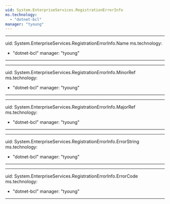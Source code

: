 ```yaml
---
uid: System.EnterpriseServices.RegistrationErrorInfo
ms.technology: 
  - "dotnet-bcl"
manager: "tyoung"
---
```


---
uid: System.EnterpriseServices.RegistrationErrorInfo.Name
ms.technology: 
  - "dotnet-bcl"
manager: "tyoung"
---

---
uid: System.EnterpriseServices.RegistrationErrorInfo.MinorRef
ms.technology: 
  - "dotnet-bcl"
manager: "tyoung"
---

---
uid: System.EnterpriseServices.RegistrationErrorInfo.MajorRef
ms.technology: 
  - "dotnet-bcl"
manager: "tyoung"
---

---
uid: System.EnterpriseServices.RegistrationErrorInfo.ErrorString
ms.technology: 
  - "dotnet-bcl"
manager: "tyoung"
---

---
uid: System.EnterpriseServices.RegistrationErrorInfo.ErrorCode
ms.technology: 
  - "dotnet-bcl"
manager: "tyoung"
---
